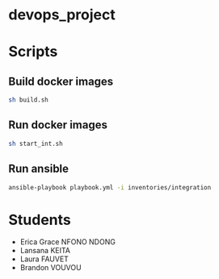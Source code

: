 # devops_project

# Scripts
  ## Build docker images
```bash
sh build.sh
```
  ## Run docker images
```bash
sh start_int.sh
```

  ## Run ansible
```bash
ansible-playbook playbook.yml -i inventories/integration
```

# Students
- Erica Grace NFONO NDONG
- Lansana KEITA
- Laura FAUVET
- Brandon VOUVOU